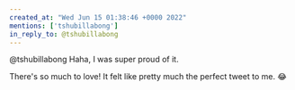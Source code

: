 ```yaml
---
created_at: "Wed Jun 15 01:38:46 +0000 2022"
mentions: ['tshubillabong']
in_reply_to: @tshubillabong
---
```


@tshubillabong Haha, I was super proud of it. 

There's so much to love! It felt like pretty much the perfect tweet to me. 😂